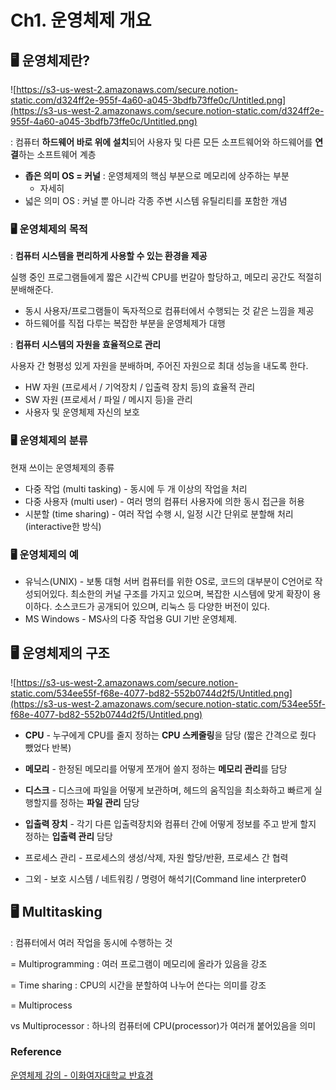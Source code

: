 # Ch1. 운영체제 개요

## 🖥️ 운영체제란?

![https://s3-us-west-2.amazonaws.com/secure.notion-static.com/d324ff2e-955f-4a60-a045-3bdfb73ffe0c/Untitled.png](https://s3-us-west-2.amazonaws.com/secure.notion-static.com/d324ff2e-955f-4a60-a045-3bdfb73ffe0c/Untitled.png)

: 컴퓨터 **하드웨어 바로 위에 설치**되어 사용자 및 다른 모든 소프트웨어와 하드웨어를 **연결**하는 소프트웨어 계층

- **좁은 의미 OS = 커널** : 운영체제의 핵심 부분으로 메모리에 상주하는 부분
    - 자세히
- 넓은 의미 OS : 커널 뿐 아니라 각종 주변 시스템 유틸리티를 포함한 개념

### 🖥️ 운영체제의 목적

: **컴퓨터 시스템을 편리하게 사용할 수 있는 환경을 제공**

실행 중인 프로그램들에게 짧은 시간씩 CPU를 번갈아 할당하고, 메모리 공간도 적절히 분배해준다.

- 동시 사용자/프로그램들이 독자적으로 컴퓨터에서 수행되는 것 같은 느낌을 제공
- 하드웨어를 직접 다루는 복잡한 부분을 운영체제가 대행

: **컴퓨터 시스템의 자원을 효율적으로 관리**

사용자 간 형평성 있게 자원을 분배하며, 주어진 자원으로 최대 성능을 내도록 한다.

- HW 자원 (프로세서 / 기억장치 / 입출력 장치 등)의 효율적 관리
- SW 자원 (프로세서 / 파일 / 메시지 등)을 관리
- 사용자 및 운영체제 자신의 보호

### 🖥️ 운영체제의 분류

현재 쓰이는 운영체제의 종류

- 다중 작업 (multi tasking) - 동시에 두 개 이상의 작업을 처리
- 다중 사용자 (multi user) - 여러 명의 컴퓨터 사용자에 의한 동시 접근을 허용
- 시분할 (time sharing) - 여러 작업 수행 시, 일정 시간 단위로 분할해 처리(interactive한 방식)

### 🖥️ 운영체제의 예

- 유닉스(UNIX) - 보통 대형 서버 컴퓨터를 위한 OS로, 코드의 대부분이 C언어로 작성되어있다. 최소한의 커널 구조를 가지고 있으며, 복잡한 시스템에 맞게 확장이 용이하다. 소스코드가 공개되어 있으며, 리눅스 등 다양한 버전이 있다.
- MS Windows - MS사의 다중 작업용 GUI 기반 운영체제.


## 🖥️ 운영체제의 구조

![https://s3-us-west-2.amazonaws.com/secure.notion-static.com/534ee55f-f68e-4077-bd82-552b0744d2f5/Untitled.png](https://s3-us-west-2.amazonaws.com/secure.notion-static.com/534ee55f-f68e-4077-bd82-552b0744d2f5/Untitled.png)

- **CPU** - 누구에게 CPU를 줄지 정하는 **CPU 스케줄링**을 담당 (짧은 간격으로 줬다 뺐었다 반복)
- **메모리** - 한정된 메모리를 어떻게 쪼개어 쓸지 정하는 **메모리 관리**를 담당
- **디스크** - 디스크에 파일을 어떻게 보관하며, 헤드의 움직임을 최소화하고 빠르게 실행할지를 정하는 **파일 관리** 담당
- **입출력 장치** - 각기 다른 입출력장치와 컴퓨터 간에 어떻게 정보를 주고 받게 할지 정하는 **입출력 관리** 담당

- 프로세스 관리 - 프로세스의 생성/삭제, 자원 할당/반환, 프로세스 간 협력
- 그외 - 보호 시스템 / 네트워킹 / 명령어 해석기(Command line interpreter0

## 🖥️ Multitasking

: 컴퓨터에서 여러 작업을 동시에 수행하는 것

= Multiprogramming : 여러 프로그램이 메모리에 올라가 있음을 강조

= Time sharing : CPU의 시간을 분할하여 나누어 쓴다는 의미를 강조

= Multiprocess

vs Multiprocessor : 하나의 컴퓨터에 CPU(processor)가 여러개 붙어있음을 의미

### Reference
[운영체제 강의 - 이화여자대학교 반효경](http://www.kocw.net/home/search/kemView.do?kemId=1046323)
